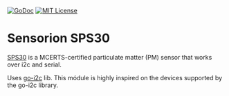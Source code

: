 [![GoDoc](https://godoc.org/github.com/padiazg/go-sps30?status.svg)](https://godoc.org/github.com/padiazg/go-sps30)
[![MIT License](http://img.shields.io/badge/License-MIT-yellow.svg)](./LICENSE)

# Sensorion SPS30 

[SPS30](https://github.com/padiazg/go-sps30/docs/Sensirion_PM_Sensors_SPS30_Datasheet.pdf) is a MCERTS-certified particulate matter (PM) sensor that works over i2c and serial.

Uses [go-i2c](https://github.com/d2r2/go-i2c) lib. This módule is highly inspired on the devices supported by the go-i2c library.